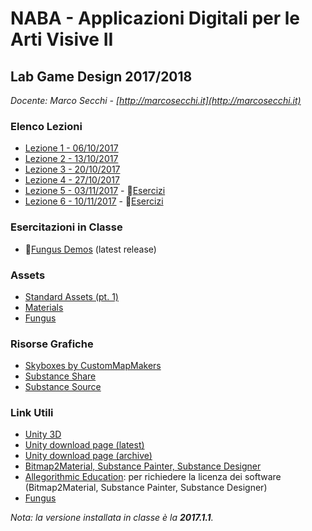 # NABA - Applicazioni Digitali per le Arti Visive II
## Lab Game Design 2017/2018

*Docente: Marco Secchi - [http://marcosecchi.it](http://marcosecchi.it)*

### Elenco Lezioni

* [Lezione 1 - 06/10/2017](https://github.com/marcosecchi/naba-2017-labgamedesign/blob/master/lezione1_20171006.md)
* [Lezione 2 - 13/10/2017](https://github.com/marcosecchi/naba-2017-labgamedesign/blob/master/lezione2_20171013.md)
* [Lezione 3 - 20/10/2017](https://github.com/marcosecchi/naba-2017-labgamedesign/blob/master/lezione3_20171020.md)
* [Lezione 4 - 27/10/2017](https://github.com/marcosecchi/naba-2017-labgamedesign/blob/master/lezione4_20171027.md)
* [Lezione 5 - 03/11/2017](https://github.com/marcosecchi/naba-2017-labgamedesign/blob/master/lezione5_20171103.md) - :file_folder:[Esercizi](https://github.com/marcosecchi/naba-2017-labgamedesign-fungus-demos/archive/lesson-20171103.zip)
* [Lezione 6 - 10/11/2017](https://github.com/marcosecchi/naba-2017-labgamedesign/blob/master/lezione6_20171110.md) - :file_folder:[Esercizi](https://github.com/marcosecchi/naba-2017-labgamedesign-fungus-demos/archive/lesson_20171110.zip)

### Esercitazioni in Classe

* :file_folder:[Fungus Demos](https://github.com/marcosecchi/naba-2017-labgamedesign-fungus-demos) (latest release)

### Assets

* [Standard Assets (pt. 1)](http://marcosecchi.it/naba2017/StandardAssets_01.zip)
* [Materials](http://marcosecchi.it/naba2017/materials.zip)
* [Fungus](http://marcosecchi.it/naba2017/Fungus.zip)

### Risorse Grafiche

* [Skyboxes by CustomMapMakers](http://www.custommapmakers.org/skyboxes.php)
* [Substance Share](https://share.allegorithmic.com/)
* [Substance Source](https://source.allegorithmic.com)

### Link Utili

* [Unity 3D](https://unity3d.com/)
* [Unity download page (latest)](https://store.unity.com/download?ref=personal)
* [Unity download page (archive)](https://unity3d.com/get-unity/download/archive?)
* [Bitmap2Material, Substance Painter, Substance Designer](https://www.allegorithmic.com/)
* [Allegorithmic Education](https://www.allegorithmic.com/buy/education): per richiedere la licenza dei software (Bitmap2Material, Substance Painter, Substance Designer)
* [Fungus](http://fungusgames.com/)

*Nota: la versione installata in classe è la **2017.1.1**.*

